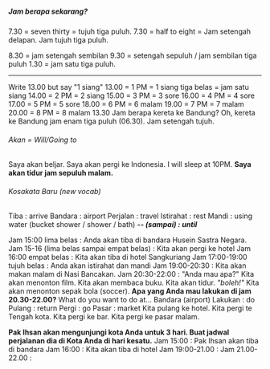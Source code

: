 ##### Jam berapa sekarang?
7.30 = seven thirty = tujuh  tiga puluh.
7.30 = half to eight = Jam setengah delapan.
Jam tujuh tiga puluh.

8.30 = jam setengah sembilan   9.30 = setengah sepuluh / jam sembilan tiga puluh
1.30 = jam satu tiga puluh. 

---
Write 13.00 but say "1 siang"
	13.00 = 1 PM = 1 siang     tiga belas = jam satu siang
	14.00 = 2 PM = 2 siang
	15.00 = 3 PM = 3 sore
	16.00 = 4 PM = 4 sore
	17.00 = 5 PM = 5 sore
	18.00 = 6 PM = 6 malam
	19.00 = 7 PM = 7 malam
	20.00 = 8 PM = 8 malam
13.30
Jam berapa kereta ke Bandung?
Oh, kereta ke Bandung jam enam tiga puluh (06.30). Jam setengah tujuh.
###### Akan = Will/Going to
Saya akan beljar.  Saya akan pergi ke Indonesia.
I will sleep at 10PM. **Saya akan tidur jam sepuluh malam.**
###### Kosakata Baru (new vocab)
Tiba         : arrive
Bandara   : airport
Perjalan   : travel
Istirahat   : rest
Mandi      : using water  (bucket shower / shower / bath)
***-- (sampai) : until***

Jam 15:00 lima belas             : Anda akan tiba di bandara Husein Sastra Negara.
Jam 15-16 (lima belas sampai empat belas) : Kita akan pergi ke hotel
Jam 16:00 empat belas          : Kita akan tiba di hotel Sangkuriang
Jam 17:00-19:00 tujuh belas   : Anda akan istirahat dan mandi
Jam 19:00-20:30                      : Kita akan makan malam di Nasi Bancakan.
Jam 20:30-22:00                     : "Anda mau apa?" Kita akan menonton film.
						Kita akan membaca buku.
						Kita akan tidur.     *"boleh!"*
						Kita akan menonton sepak bola (soccer).
**Apa yang Anda mau lakukan di jam 20.30-22.00?**  What do you want to do at...
Bandara (airport)
Lakukan : do
Pulang   : return
Pergi     : go
Pasar    : market
Kita pulang ke hotel. Kita pergi te Tengah kota. Kita pergi ke bar. Kita pergi ke pasar malam.

**Pak Ihsan akan mengunjungi kota Anda untuk 3 hari. Buat jadwal perjalanan dia di Kota Anda di hari kesatu.**
Jam 15:00    : Pak Ihsan akan tiba di bandara
Jam 16:00   : Kita akan tiba di hotel
Jam 19:00-21.00    : 
Jam 21.00-22.00    : 